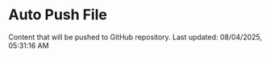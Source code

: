 # Auto Push File

Content that will be pushed to GitHub repository.
Last updated: 08/04/2025, 05:31:16 AM